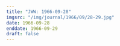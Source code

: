 ```yaml
---
title: "JWW: 1966-09-28"
imgsrc: "/img/journal/1966/09/28-29.jpg"
date: 1966-09-28
enddate: 1966-09-29
draft: false
---
```


<!-- fix pre-formatted input -->
